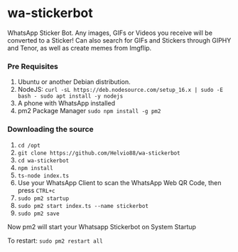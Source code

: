 # wa-stickerbot

WhatsApp Sticker Bot. Any images, GIFs or Videos you receive will be converted to a Sticker!
Can also search for GIFs and Stickers through GIPHY and Tenor, as well as create memes from Imgflip.

### Pre Requisites

1. Ubuntu or another Debian distribution.
2. NodeJS:
   `curl -sL https://deb.nodesource.com/setup_16.x | sudo -E bash - sudo apt install -y nodejs`
3. A phone with WhatsApp installed
4. pm2 Package Manager `sudo npm install -g pm2`

### Downloading the source

1. `cd /opt`
2. `git clone https://github.com/Helvio88/wa-stickerbot`
3. `cd wa-stickerbot`
4. `npm install`
5. `ts-node index.ts`
6. Use your WhatsApp Client to scan the WhatsApp Web QR Code, then press `CTRL+c`
7. `sudo pm2 startup`
8. `sudo pm2 start index.ts --name stickerbot`
9. `sudo pm2 save`

Now pm2 will start your Whatsapp Stickerbot on System Startup

To restart:
`sudo pm2 restart all`
